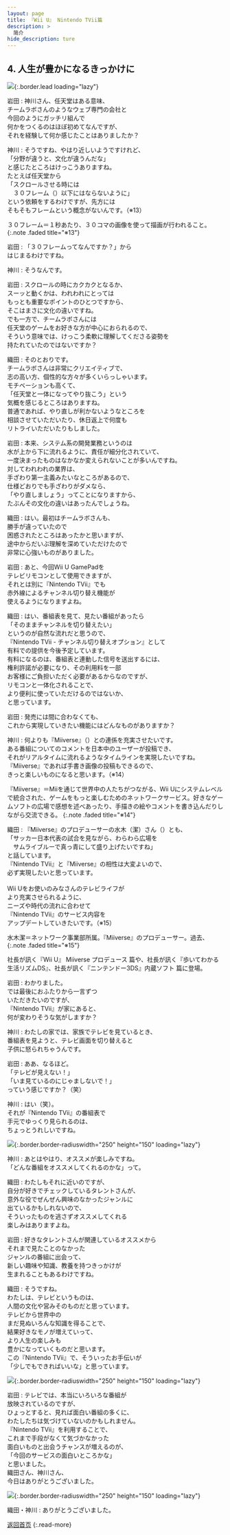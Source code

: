 ```yaml
---
layout: page
title: 『Wii U』 Nintendo TVii篇
description: >
  简介
hide_description: ture
---
```


## 4. 人生が豊かになるきっかけに

![](/interviews/jp/WiiU/hardware/vol11/img/mainvisual4.jpg){:.border.lead loading="lazy"}



岩田
: 神川さん、任天堂はある意味、<br>チームラボさんのようなウェブ専門の会社と<br>今回のようにガッチリ組んで<br>何かをつくるのはほぼ初めてなんですが、<br>それを経験して何か感じたことはありましたか？

神川
: そうですね、やはり近しいようですけれど、<br>「分野が違うと、文化が違うんだな」<br>と感じたところはけっこうありますね。<br>たとえば任天堂から<br>「スクロールさせる時には<br>　３０フレーム（）以下にはならないように」<br>という依頼をするわけですが、先方には<br>そもそもフレームという概念がないんです。（※13）

３０フレーム＝１秒あたり、３０コマの画像を使って描画が行われること。
{:.note .faded title="※13"}

岩田
: 「３０フレームってなんですか？」から<br>はじまるわけですね。

神川
: そうなんです。

岩田
: スクロールの時にカクカクとなるか、<br>スーッと動くかは、われわれにとっては<br>もっとも重要なポイントのひとつですから、<br>そこはまさに文化の違いですね。<br>でも一方で、チームラボさんには<br>任天堂のゲームをお好きな方が中心におられるので、<br>そういう意味では、けっこう柔軟に理解してくださる姿勢を<br>持たれていたのではないですか？

織田
: そのとおりです。<br>チームラボさんは非常にクリエイティブで、<br>志の高い方、個性的な方々が多くいらっしゃいます。<br>モチベーションも高くて、<br>「任天堂と一体になってやり抜こう」という<br>気概を感じるところはありますね。<br>普通であれば、やり直しが利かないようなところを<br>相談させていただいたり、休日返上で何度も<br>リトライいただいたりもしました。

岩田
: 本来、システム系の開発業務というのは<br>水が上から下に流れるように、責任が細分化されていて、<br>一度決まったものはなかなか変えられないことが多いんですね。<br>対してわれわれの業界は、<br>手ざわり第一主義みたいなところがあるので、<br>仕様どおりでも手ざわりがダメなら、<br>「やり直しましょう」ってことになりますから、<br>たぶんその文化の違いはあったんでしょうね。

織田
: はい。最初はチームラボさんも、<br>勝手が違っていたので<br>困惑されたところはあったかと思いますが、<br>途中からだいぶ理解を深めていただけたので<br>非常に心強いものがありました。

岩田
: あと、今回Wii U GamePadを<br>テレビリモコンとして使用できますが、<br>それとは別に『Nintendo TVii』でも<br>赤外線によるチャンネル切り替え機能が<br>使えるようになりますよね。

織田
: はい、番組表を見て、見たい番組があったら<br>「そのままチャンネルを切り替えたい」<br>というのが自然な流れだと思うので、<br>『Nintendo TVii - チャンネル切り替えオプション』として<br>有料での提供を今後予定しています。<br>有料になるのは、番組表と連動した信号を送出するには、<br>権利許諾が必要になり、その利用料を一部<br>お客様にご負担いただく必要があるからなのですが、<br>リモコンと一体化されることで、<br>より便利に使っていただけるのではないか、<br>と思っています。

岩田
: 発売には間に合わなくても、<br>これから実現していきたい機能にはどんなものがありますか？

神川
: 何よりも『Miiverse』（）との連係を充実させたいです。<br>ある番組についてのコメントを日本中のユーザーが投稿でき、<br>それがリアルタイムに流れるようなタイムラインを実現したいですね。<br>『Miiverse』であれば手書き画像の投稿もできるので、<br>きっと楽しいものになると思います。（※14）

『Miiverse』＝Miiを通じて世界中の人たちがつながる、Wii Uにシステムレベルで統合された、ゲームをもっと楽しむためのネットワークサービス。好きなゲームソフトの広場で感想を述べあったり、手描きの絵やコメントを書き込んだりしながら交流できる。
{:.note .faded title="※14"}

織田
: 『Miiverse』のプロデューサーの水木（潔）さん（）とも、<br>「サッカー日本代表の試合を見ながら、わらわら広場を<br>　サムライブルーで真っ青にして盛り上げたいですね」<br>と話しています。<br>『Nintendo TVii』と『Miiverse』の相性は大変よいので、<br>必ず実現したいと思っています。<br>&nbsp;<br>Wii Uをお使いのみなさんのテレビライフが<br>より充実させられるように、<br>ニーズや時代の流れに合わせて<br>『Nintendo TVii』のサービス内容を<br>アップデートしていきたいです。（※15）

水木潔＝ネットワーク事業部所属。『Miiverse』のプロデューサー。過去、
{:.note .faded title="※15"}

社長が訊く『Wii U』 Miiverse プロデュース 篇や、社長が訊く『歩いてわかる 生活リズムDS』、社長が訊く『ニンテンドー3DS』内蔵ソフト 篇に登場。

岩田
: わかりました。<br>では最後におふたりから一言ずつ<br>いただきたいのですが、<br>『Nintendo TVii』が家にあると、<br>何が変わりそうな気がしますか？

神川
: わたしの家では、家族でテレビを見ているとき、<br>番組表を見ようと、テレビ画面を切り替えると<br>子供に怒られちゃうんです。

岩田
: ああ、なるほど。<br>「テレビが見えない！」<br>「いま見ているのにじゃましないで！」<br>っていう感じですか？（笑）

神川
: はい（笑）。<br>それが『Nintendo TVii』の番組表で<br>手元でゆっくり見られるのは、<br>ちょっとうれしいですね。

![](/interviews/jp/WiiU/hardware/vol11/img/photo9.jpg){:.border.border-radiuswidth="250" height="150"  loading="lazy"}


神川
: あとはやはり、オススメが楽しみですね。<br>「どんな番組をオススメしてくれるのかな」って。

織田
: わたしもそれに近いのですが、<br>自分が好きでチェックしているタレントさんが、<br>意外な役でぜんぜん興味のなかったジャンルに<br>出ているかもしれないので、<br>そういったものを逃さずオススメしてくれる<br>楽しみはありますよね。

岩田
: 好きなタレントさんが関連しているオススメから<br>それまで見たことのなかった<br>ジャンルの番組に出会って、<br>新しい趣味や知識、教養を持つきっかけが<br>生まれることもあるわけですね。

織田
: そうですね。<br>わたしは、テレビというものは、<br>人間の文化や営みそのものだと思っています。<br>テレビから世界中の<br>まだ見ぬいろんな知識を得ることで、<br>結果好きなモノが増えていって、<br>より人生の楽しみも<br>豊かになっていくものだと思います。<br>この『Nintendo TVii』で、そういったお手伝いが<br>「少しでもできればいいな」と思っています。

![](/interviews/jp/WiiU/hardware/vol11/img/photo10.jpg){:.border.border-radiuswidth="250" height="150"  loading="lazy"}


岩田
: テレビでは、本当にいろいろな番組が<br>放映されているのですが、<br>ひょっとすると、見れば面白い番組の多くに、<br>わたしたちは気づけていないのかもしれません。<br>『Nintendo TVii』を利用することで、<br>これまで手段がなくて気づかなかった<br>面白いものと出会うチャンスが増えるのが、<br>「今回のサービスの面白いところかな」<br>と思いました。<br>織田さん、神川さん、<br>今日はありがとうございました。

![](/interviews/jp/WiiU/hardware/vol11/img/photo11.jpg){:.border.border-radiuswidth="250" height="150"  loading="lazy"}


織田・神川
: ありがとうございました。



[返回首页](../../../../../)
{:.read-more}
